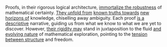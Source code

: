 
Proofs, in their rigorous logical architecture, [immortalize the robustness](1/1/3/2/1/1/1/2/.Stability) of mathematical certainty. [They unfold from](1/1/3/1/1/3/1/1/2/2/.Inversions) [known truths towards](1/1/2/3/2/3/.Theorem) [new horizons of](1/3/1/1/3/2/1/_Black%20Hole-Horizon) knowledge, chiselling away ambiguity. Each proof [is a descriptive](2/3/3/1/2/_Prescriptive-Descriptive) narrative, guiding us from what we know to what we are yet to discover. However, [their rigidity may](3/1/1/1/1/2/2/1/_Rigid-Flexible) stand in juxtaposition to the fluid [and evolving nature](1/3/1/3/3/.Evolution) of mathematical exploration, pointing to the [tension between structure](2/2/2/1/3/3/1/3/.Structural%20Stability) and freedom.

